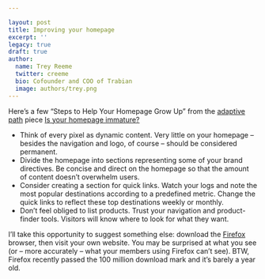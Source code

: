 ```yaml
---

layout: post
title: Improving your homepage
excerpt: ''
legacy: true
draft: true
author:
  name: Trey Reeme
  twitter: creeme
  bio: Cofounder and COO of Trabian
  image: authors/trey.png
---
```


<p>Here&#8217;s a few &#8220;Steps to Help Your Homepage Grow Up&#8221; from the <a href='http://www.adaptivepath.com'>adaptive path</a> piece <a href='http://www.adaptivepath.com/publications/essays/archives/000538.php'>Is your homepage immature?</a></p>
<ul>
<li>Think of every pixel as dynamic content. Very little on your homepage &#8211; besides the navigation and logo, of course &#8211; should be considered permanent.  </li>
<li>Divide the homepage into sections representing some of your brand directives. Be concise and direct on the homepage so that the amount of content doesn&#8217;t overwhelm users.</li>
<li>Consider creating a section for quick links. Watch your logs and note the most popular destinations according to a predefined metric. Change the quick links to reflect these top destinations weekly or monthly.</li>
<li>Don&#8217;t feel obliged to list products. Trust your navigation and product-finder tools. Visitors will know where to look for what they want.</li>
</ul>
<p>I&#8217;ll take this opportunity to suggest something else:  download the <a href='http://www.mozilla.org/products/firefox/'>Firefox</a> browser, then visit your own website.  You may be surprised at what you see (or &#8211; more accurately &#8211; what your members using Firefox can&#8217;t see). <span class='caps'><span class="caps">BTW</span></span>, Firefox recently passed the 100 million download mark and it&#8217;s barely a year old.</p>
